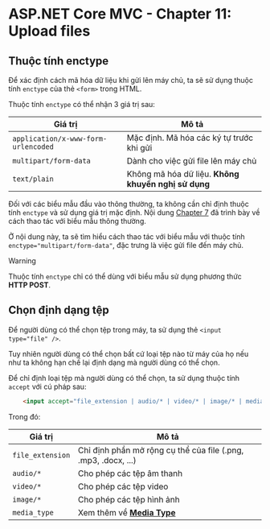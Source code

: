 # ASP.NET Core MVC - Chapter 11: Upload files

## Thuộc tính enctype

Để xác định cách mã hóa dữ liệu khi gửi lên máy chủ, ta sẽ sử dụng thuộc tính `enctype` của thẻ `<form>` trong HTML.

Thuộc tính `enctype` có thể nhận 3 giá trị sau:

| Giá trị | Mô tả |
| --- | --- |
| `application/x-www-form-urlencoded` | Mặc định. Mã hóa các ký tự trước khi gửi |
| `multipart/form-data` | Dành cho việc gửi file lên máy chủ |
| `text/plain` | Không mã hóa dữ liệu. **Không khuyến nghị sử dụng** |

Đối với các biểu mẫu đầu vào thông thường, ta không cần chỉ định thuộc tính `enctype` và sử dụng giá trị
mặc định. Nội dung [Chapter 7](/Chapter7.md) đã trình bày về cách thao tác với biểu mẫu thông thường.

Ở nội dung này, ta sẽ tìm hiểu cách thao tác với biểu mẫu với thuộc tính `enctype="multipart/form-data"`, 
đặc trưng là việc gửi file đến máy chủ.

> [!Warning]
> Thuộc tính `enctype` chỉ có thể dùng với biểu mẫu sử dụng phương thức **HTTP POST**.


## Chọn định dạng tệp

Để người dùng có thể chọn tệp trong máy, ta sử dụng thẻ `<input type="file" />`.

Tuy nhiên người dùng có thể chọn bất cứ loại tệp nào từ máy của họ nếu như ta không hạn chế lại định 
dạng mà người dùng có thể chọn.

Để chỉ định loại tệp mà người dùng có thể chọn, ta sử dụng thuộc tính `accept` với cú pháp sau:

```html
    <input accept="file_extension | audio/* | video/* | image/* | media_type" />
```

Trong đó:

| Giá trị | Mô tả |
| --- | --- |
| `file_extension` | Chỉ định phần mở rộng cụ thể của file (.png, .mp3, .docx, ...) |
| `audio/*` | Cho phép các tệp âm thanh |
| `video/*` | Cho phép các tệp video |
| `image/*` | Cho phép các tệp hình ảnh |
| `media_type` | Xem thêm về [**Media Type**](https://www.iana.org/assignments/media-types/media-types.xhtml) |

